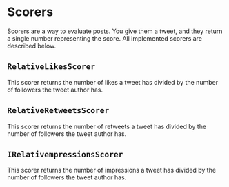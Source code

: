 # Scorers

Scorers are a way to evaluate posts.
You give them a tweet, and they return a single number representing the score.
All implemented scorers are described below.

## `RelativeLikesScorer`

This scorer returns the number of likes a tweet has
divided by the number of followers the tweet author has.

## `RelativeRetweetsScorer`

This scorer returns the number of retweets a tweet has
divided by the number of followers the tweet author has.

## `IRelativempressionsScorer`

This scorer returns the number of impressions a tweet has
divided by the number of followers the tweet author has.
